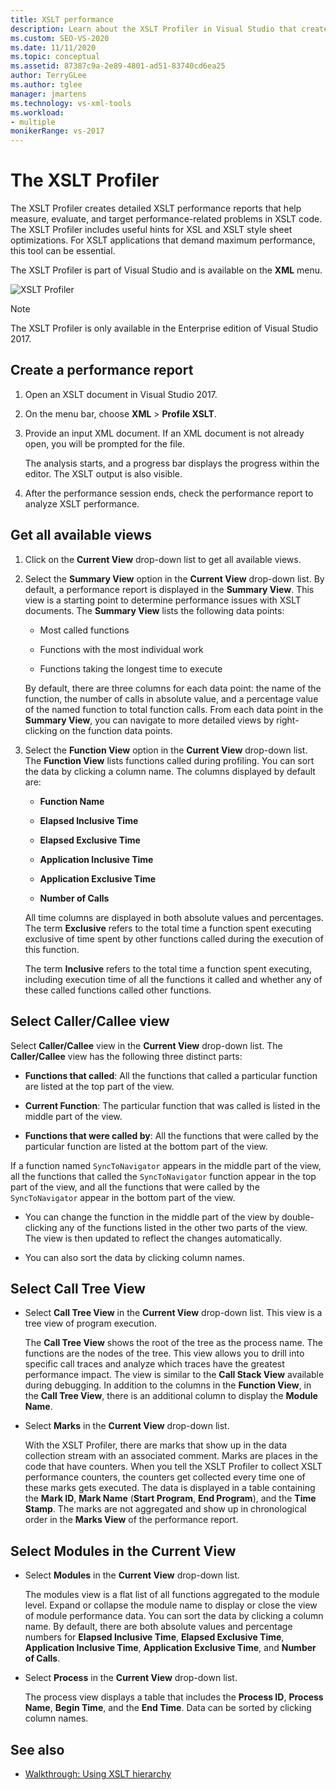 ```yaml
---
title: XSLT performance
description: Learn about the XSLT Profiler in Visual Studio that creates detailed XSLT performance reports to help you optimize the performance of your XSLT code.
ms.custom: SEO-VS-2020
ms.date: 11/11/2020
ms.topic: conceptual
ms.assetid: 87387c9a-2e89-4801-ad51-83740cd6ea25
author: TerryGLee
ms.author: tglee
manager: jmartens
ms.technology: vs-xml-tools
ms.workload:
- multiple
monikerRange: vs-2017
---
```

# The XSLT Profiler

The XSLT Profiler creates detailed XSLT performance reports that help measure, evaluate, and target performance-related problems in XSLT code. The XSLT Profiler includes useful hints for XSL and XSLT style sheet optimizations. For XSLT applications that demand maximum performance, this tool can be essential.

The XSLT Profiler is part of Visual Studio and is available on the **XML** menu.

![XSLT Profiler](../xml-tools/media/profile-xslt-menu.png "Screenshot of the XML menu items in Visual Studio 2017")

> [!NOTE]
> The XSLT Profiler is only available in the Enterprise edition of Visual Studio 2017.

## Create a performance report

1. Open an XSLT document in Visual Studio 2017.

2. On the menu bar, choose **XML** > **Profile XSLT**.

3. Provide an input XML document. If an XML document is not already open, you will be prompted for the file.

   The analysis starts, and a progress bar displays the progress within the editor. The XSLT output is also visible.

4. After the performance session ends, check the performance report to analyze XSLT performance.

## Get all available views

1. Click on the **Current View** drop-down list to get all available views.

2. Select the **Summary View** option in the **Current View** drop-down list. By default, a performance report is displayed in the **Summary View**. This view is a starting point to determine performance issues with XSLT documents. The **Summary View** lists the following data points:

   - Most called functions

   - Functions with the most individual work

   - Functions taking the longest time to execute

   By default, there are three columns for each data point: the name of the function, the number of calls in absolute value, and a percentage value of the named function to total function calls. From each data point in the **Summary View**, you can navigate to more detailed views by right-clicking on the function data points.

3. Select the **Function View** option in the **Current View** drop-down list. The **Function View** lists functions called during profiling. You can sort the data by clicking a column name. The columns displayed by default are:

    - **Function Name**

    - **Elapsed Inclusive Time**

    - **Elapsed Exclusive Time**

    - **Application Inclusive Time**

    - **Application Exclusive Time**

    - **Number of Calls**

   All time columns are displayed in both absolute values and percentages. The term **Exclusive** refers to the total time a function spent executing exclusive of time spent by other functions called during the execution of this function.

   The term **Inclusive** refers to the total time a function spent executing, including execution time of all the functions it called and whether any of these called functions called other functions.

## Select Caller/Callee view

Select **Caller/Callee** view in the **Current View** drop-down list. The **Caller/Callee** view has the following three distinct parts:

- **Functions that called**: All the functions that called a particular function are listed at the top part of the view.

- **Current Function**: The particular function that was called is listed in the middle part of the view.

- **Functions that were called by**: All the functions that were called by the particular function are listed at the bottom part of the view.

If a function named `SyncToNavigator` appears in the middle part of the view, all the functions that called the `SyncToNavigator` function appear in the top part of the view, and all the functions that were called by the `SyncToNavigator` appear in the bottom part of the view.

- You can change the function in the middle part of the view by double-clicking any of the functions listed in the other two parts of the view. The view is then updated to reflect the changes automatically.

- You can also sort the data by clicking column names.

## Select Call Tree View

- Select **Call Tree View** in the **Current View** drop-down list. This view is a tree view of program execution.

   The **Call Tree View** shows the root of the tree as the process name. The functions are the nodes of the tree. This view allows you to drill into specific call traces and analyze which traces have the greatest performance impact. The view is similar to the **Call Stack View** available during debugging. In addition to the columns in the **Function View**, in the **Call Tree View**, there is an additional column to display the **Module Name**.

- Select **Marks** in the **Current View** drop-down list.

   With the XSLT Profiler, there are marks that show up in the data collection stream with an associated comment. Marks are places in the code that have counters. When you tell the XSLT Profiler to collect XSLT performance counters, the counters get collected every time one of these marks gets executed. The data is displayed in a table containing the **Mark ID**, **Mark Name** (**Start Program**, **End Program**), and the **Time Stamp**. The marks are not aggregated and show up in chronological order in the **Marks View** of the performance report.

## Select Modules in the Current View

- Select **Modules** in the **Current View** drop-down list.

   The modules view is a flat list of all functions aggregated to the module level. Expand or collapse the module name to display or close the view of module performance data. You can sort the data by clicking a column name. By default, there are both absolute values and percentage numbers for **Elapsed Inclusive Time**, **Elapsed Exclusive Time**, **Application Inclusive Time**, **Application Exclusive Time**, and **Number of Calls**.

- Select **Process** in the **Current View** drop-down list.

   The process view displays a table that includes the **Process ID**, **Process Name**, **Begin Time**, and the **End Time**. Data can be sorted by clicking column names.

## See also

- [Walkthrough: Using XSLT hierarchy](../xml-tools/walkthrough-using-xslt-hierarchy.md)
